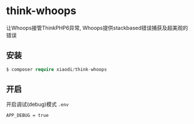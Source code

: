 # think-whoops
让Whoops接管ThinkPHP6异常, Whoops提供stackbased错误捕获及超美观的错误

## 安装
```php
$ composer require xiaodi/think-whoops
```

## 开启
开启调试(debug)模式
`.env`
```
APP_DEBUG = true
```
